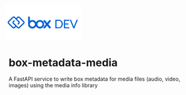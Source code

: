 <img src="images/box-dev-logo-clip.png" 
alt= “box-dev-logo” 
style="margin-left:-10px;"
width=40%;>

# box-metadata-media
A FastAPI service to write box metadata for media files (audio, video, images) using the media info library
